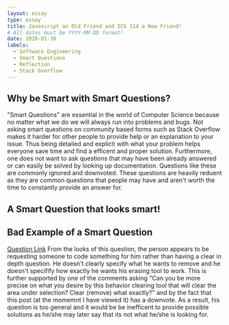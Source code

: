 ```yaml
---
layout: essay
type: essay
title: Javascript an Old Friend and ICS 314 a New Friend!
# All dates must be YYYY-MM-DD format!
date: 2020-01-30
labels:
  - Software Engineering
  - Smart Questions
  - Reflection
  - Stack Overflow
---
```




## Why be Smart with Smart Questions?

"Smart Questions" are essential in the world of Computer Science because no matter what we do we will always run into problems and bugs. Not asking smart questions on community based forms such as Stack Overflow makes it harder for other people to provide help or an explanation to your issue. Thus being detailed and explicit with what your problem helps everyone save time and find a efficent and proper solution. Furthermore, one does not want to ask questions that may have been already answered or can easily be solved by looking up documentation. Questions like these are commonly ignored and downvoted. These questions are heavily reduent as they are common questions that people may have and aren't worth the time to constantly provide an answer for.


## A Smart Question that looks smart!



## Bad Example of a Smart Question 
<a href="https://stackoverflow.com/questions/59998498/is-there-any-clearing-tool-in-google-map-api-which-deletes-all-the-shapes-coming">Question Link</a>
From the looks of this question, the person appears to be requesting someone to code something for him rather than having a clear in depth question. He doesn't clearly specify what he wants to remove and he doesn't specifify how exactly he wants his erasing tool to work. This is further supported by one of the comments asking "Can you be more precise on what you desire by this behavior clearing tool that will clear the area under selection? Clear (remove) what exactly?" and by the fact that this post (at the momemnt I have viewed it) has a downvote. As a result, his question is too general and it would be be inefficent to provide possible solutions as he/she may later say that its not what he/she is looking for.